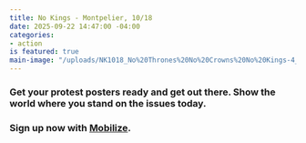```yaml
---
title: No Kings - Montpelier, 10/18
date: 2025-09-22 14:47:00 -04:00
categories:
- action
is featured: true
main-image: "/uploads/NK1018_No%20Thrones%20No%20Crowns%20No%20Kings-4_Mobilize%20Promo_20250904213037059009.jpeg"
---
```


### Get your protest posters ready and get out there.  Show the world where you stand on the issues today.

### Sign up now with [Mobilize](https://www.mobilize.us/mobilize/event/844078/).